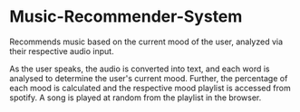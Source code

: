 # Music-Recommender-System
Recommends music based on the current mood of the user, analyzed via their respective audio input.

As the user speaks, the audio is converted into text, and each word is analysed to determine the user's current mood.
Further, the percentage of each mood is calculated and the respective mood playlist is accessed from spotify.
A song is played at random from the playlist in the browser.
